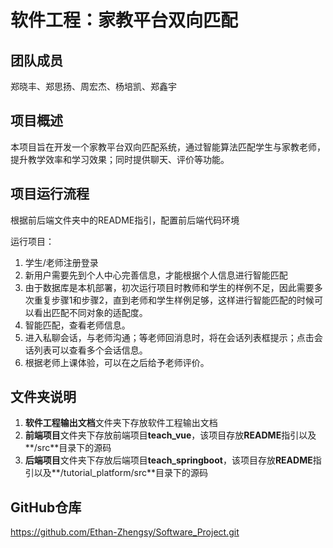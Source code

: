 # 软件工程：家教平台双向匹配

## 团队成员

郑晓丰、郑思扬、周宏杰、杨培凯、郑鑫宇



## 项目概述

本项目旨在开发一个家教平台双向匹配系统，通过智能算法匹配学生与家教老师，提升教学效率和学习效果；同时提供聊天、评价等功能。



## 项目运行流程

根据前后端文件夹中的README指引，配置前后端代码环境

运行项目：

1. 学生/老师注册登录
2. 新用户需要先到个人中心完善信息，才能根据个人信息进行智能匹配
3. 由于数据库是本机部署，初次运行项目时教师和学生的样例不足，因此需要多次重复步骤1和步骤2，直到老师和学生样例足够，这样进行智能匹配的时候可以看出匹配不同对象的适配度。
4. 智能匹配，查看老师信息。
5. 进入私聊会话，与老师沟通；等老师回消息时，将在会话列表框提示；点击会话列表可以查看多个会话信息。
6. 根据老师上课体验，可以在之后给予老师评价。



## 文件夹说明

1. **软件工程输出文档**文件夹下存放软件工程输出文档
2. **前端项目**文件夹下存放前端项目**teach_vue**，该项目存放**README**指引以及**/src**目录下的源码
3. **后端项目**文件夹下存放后端项目**teach_springboot**，该项目存放**README**指引以及**/tutorial_platform/src**目录下的源码



## GitHub仓库

https://github.com/Ethan-Zhengsy/Software_Project.git
